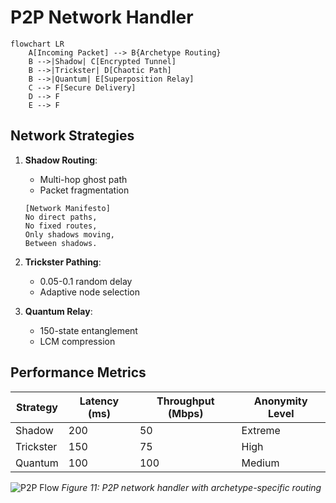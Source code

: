 # P2P Network Handler

```mermaid
flowchart LR
    A[Incoming Packet] --> B{Archetype Routing}
    B -->|Shadow| C[Encrypted Tunnel]
    B -->|Trickster| D[Chaotic Path]
    B -->|Quantum| E[Superposition Relay]
    C --> F[Secure Delivery]
    D --> F
    E --> F
```

## Network Strategies
1. **Shadow Routing**:
   - Multi-hop ghost path
   - Packet fragmentation
   ```
   [Network Manifesto]
   No direct paths,
   No fixed routes,
   Only shadows moving,
   Between shadows.
   ```

2. **Trickster Pathing**:
   - 0.05-0.1 random delay
   - Adaptive node selection

3. **Quantum Relay**:
   - 150-state entanglement
   - LCM compression

## Performance Metrics
| Strategy | Latency (ms) | Throughput (Mbps) | Anonymity Level |
|----------|-------------|-------------------|-----------------|
| Shadow   | 200         | 50                | Extreme         |
| Trickster| 150         | 75                | High            |
| Quantum  | 100         | 100               | Medium          |

![P2P Flow](hardware_p2p_handler.png)
*Figure 11: P2P network handler with archetype-specific routing*
